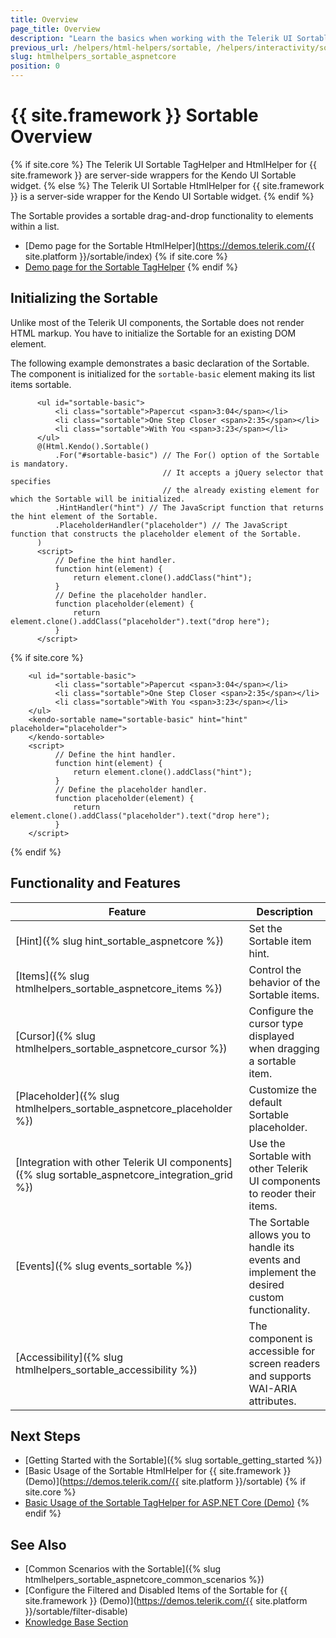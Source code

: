 ```yaml
---
title: Overview
page_title: Overview
description: "Learn the basics when working with the Telerik UI Sortable for {{ site.framework }}."
previous_url: /helpers/html-helpers/sortable, /helpers/interactivity/sortable/overview
slug: htmlhelpers_sortable_aspnetcore
position: 0
---
```


# {{ site.framework }} Sortable Overview

{% if site.core %}
The Telerik UI Sortable TagHelper and HtmlHelper for {{ site.framework }} are server-side wrappers for the Kendo UI Sortable widget.
{% else %}
The Telerik UI Sortable HtmlHelper for {{ site.framework }} is a server-side wrapper for the Kendo UI Sortable widget.
{% endif %}

The Sortable provides a sortable drag-and-drop functionality to elements within a list.

* [Demo page for the Sortable HtmlHelper](https://demos.telerik.com/{{ site.platform }}/sortable/index)
{% if site.core %}
* [Demo page for the Sortable TagHelper](https://demos.telerik.com/aspnet-core/sortable/tag-helper)
{% endif %}

## Initializing the Sortable

Unlike most of the Telerik UI components, the Sortable does not render HTML markup. You have to initialize the Sortable for an existing DOM element.

The following example demonstrates a basic declaration of the Sortable. The component is initialized for the `sortable-basic` element making its list items sortable.

```HtmlHelper
      <ul id="sortable-basic">
          <li class="sortable">Papercut <span>3:04</span></li>
          <li class="sortable">One Step Closer <span>2:35</span></li>
          <li class="sortable">With You <span>3:23</span></li>
      </ul>
      @(Html.Kendo().Sortable()
          .For("#sortable-basic") // The For() option of the Sortable is mandatory.
                                  // It accepts a jQuery selector that specifies
                                  // the already existing element for which the Sortable will be initialized.
          .HintHandler("hint") // The JavaScript function that returns the hint element of the Sortable.
          .PlaceholderHandler("placeholder") // The JavaScript function that constructs the placeholder element of the Sortable.
      )
      <script>
          // Define the hint handler.
          function hint(element) {
              return element.clone().addClass("hint");
          }
          // Define the placeholder handler.
          function placeholder(element) {
              return element.clone().addClass("placeholder").text("drop here");
          }
      </script>
```
{% if site.core %}
```TagHelper
    <ul id="sortable-basic">
          <li class="sortable">Papercut <span>3:04</span></li>
          <li class="sortable">One Step Closer <span>2:35</span></li>
          <li class="sortable">With You <span>3:23</span></li>
    </ul>
    <kendo-sortable name="sortable-basic" hint="hint" placeholder="placeholder">
    </kendo-sortable>
    <script>
          // Define the hint handler.
          function hint(element) {
              return element.clone().addClass("hint");
          }
          // Define the placeholder handler.
          function placeholder(element) {
              return element.clone().addClass("placeholder").text("drop here");
          }
    </script>
```
{% endif %}

## Functionality and Features

| Feature | Description |
|---------|-------------|
| [Hint]({% slug hint_sortable_aspnetcore %}) | Set the Sortable item hint. |
| [Items]({% slug htmlhelpers_sortable_aspnetcore_items %}) | Control the behavior of the Sortable items.  |
| [Cursor]({% slug htmlhelpers_sortable_aspnetcore_cursor %}) | Configure the cursor type displayed when dragging a sortable item. |
| [Placeholder]({% slug htmlhelpers_sortable_aspnetcore_placeholder %}) | Customize the default Sortable placeholder. |
| [Integration with other Telerik UI components]({% slug sortable_aspnetcore_integration_grid %}) | Use the Sortable with other Telerik UI components to reoder their items. |
| [Events]({% slug events_sortable %}) | The Sortable allows you to handle its events and implement the desired custom functionality. |
| [Accessibility]({% slug htmlhelpers_sortable_accessibility %}) | The component is accessible for screen readers and supports WAI-ARIA attributes. |

## Next Steps

* [Getting Started with the Sortable]({% slug sortable_getting_started %})
* [Basic Usage of the Sortable HtmlHelper for {{ site.framework }} (Demo)](https://demos.telerik.com/{{ site.platform }}/sortable)
{% if site.core %}
* [Basic Usage of the Sortable TagHelper for ASP.NET Core (Demo)](https://demos.telerik.com/aspnet-core/sortable/tag-helper)
{% endif %}

## See Also

* [Common Scenarios with the Sortable]({% slug htmlhelpers_sortable_aspnetcore_common_scenarios %})
* [Configure the Filtered and Disabled Items of the Sortable for {{ site.framework }} (Demo)](https://demos.telerik.com/{{ site.platform }}/sortable/filter-disable)
* [Knowledge Base Section](/knowledge-base)
